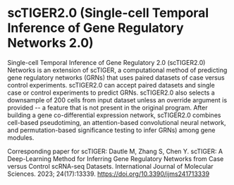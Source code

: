 # scTIGER2.0 (Single-cell Temporal Inference of Gene Regulatory Networks 2.0)
Single-cell Temporal Inference of Gene Regulatory 2.0 (scTIGER2.0) Networks is an extension of scTIGER, a computational method of predicting gene regulatory networks (GRNs) that uses paired datasets of case versus control experiments. scTIGER2.0 can accept paired datasets and single case or control experiments to predict GRNs. scTIGER2.0 also selects a downsample of 200 cells from input dataset unless an override argument is provided -- a feature that is not present in the original program. After building a gene co-differential expression network, scTIGER2.0 combines cell-based pseudotiming, an attention-based convolutional neural network, and permutation-based significance testing to infer GRNs) among gene modules.

Corresponding paper for scTIGER: Dautle M, Zhang S, Chen Y. scTIGER: A Deep-Learning Method for Inferring Gene Regulatory Networks from Case versus Control scRNA-seq Datasets. International Journal of Molecular Sciences. 2023; 24(17):13339. https://doi.org/10.3390/ijms241713339
